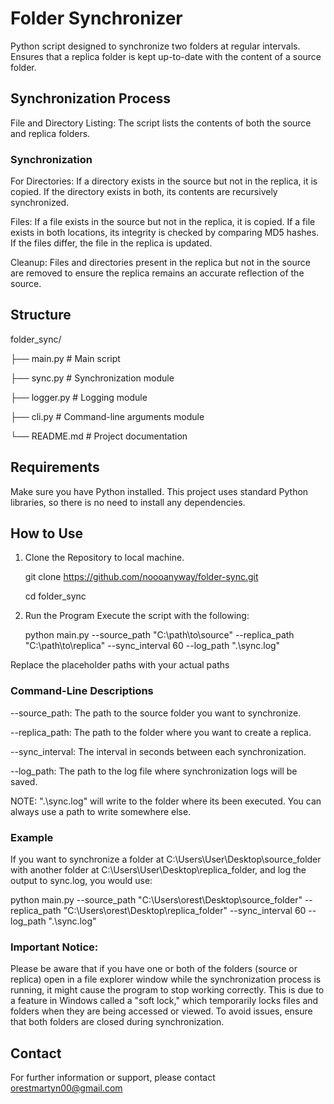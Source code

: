 # Folder Synchronizer
Python script designed to synchronize two folders at regular intervals.
Ensures that a replica folder is kept up-to-date with the content of a source folder.

## Synchronization Process
File and Directory Listing: The script lists the contents of both the source and replica folders.

   ### Synchronization
   
   For Directories: 
      If a directory exists in the source but not in the replica, it is copied. If the directory exists in both, its contents are recursively      synchronized.

   Files:
      If a file exists in the source but not in the replica, it is copied.
      If a file exists in both locations, its integrity is checked by comparing MD5 hashes. If the files differ, the file in the replica is updated.

   Cleanup:
      Files and directories present in the replica but not in the source are removed to ensure the replica remains an accurate reflection of the source.

## Structure
   folder_sync/
   
   ├── main.py           # Main script
   
   ├── sync.py           # Synchronization module
   
   ├── logger.py         # Logging module
   
   ├── cli.py            # Command-line arguments module
   
   └── README.md         # Project documentation

## Requirements
Make sure you have Python installed. This project uses standard Python libraries, so there is no need to install any dependencies. 

## How to Use
1) Clone the Repository to local machine.

   git clone https://github.com/noooanyway/folder-sync.git
   
   cd folder_sync

2) Run the Program
Execute the script with the following:

   python main.py --source_path "C:\path\to\source" --replica_path "C:\path\to\replica" --sync_interval 60 --log_path ".\sync.log"

Replace the placeholder paths with your actual paths



### Command-Line Descriptions
   --source_path: The path to the source folder you want to synchronize.
   
   --replica_path: The path to the folder where you want to create a replica.
   
   --sync_interval: The interval in seconds between each synchronization.
   
   --log_path: The path to the log file where synchronization logs will be saved.
   

NOTE: ".\sync.log" will write to the folder where its been executed. You can always use a path to write somewhere else. 

### Example
If you want to synchronize a folder at C:\Users\User\Desktop\source_folder with another folder at C:\Users\User\Desktop\replica_folder, and log the output to sync.log, you would use:

   python main.py --source_path "C:\Users\orest\Desktop\source_folder" --replica_path "C:\Users\orest\Desktop\replica_folder" --sync_interval 60 --log_path ".\sync.log"
   
### Important Notice:
Please be aware that if you have one or both of the folders (source or replica) open in a file explorer window while the synchronization process is running, it might cause the program to stop working correctly. This is due to a feature in Windows called a "soft lock," which temporarily locks files and folders when they are being accessed or viewed. To avoid issues, ensure that both folders are closed during synchronization.

## Contact
For further information or support, please contact orestmartyn00@gmail.com
